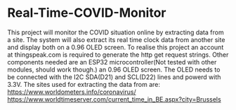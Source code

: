 # Real-Time-COVID-Monitor
This project will monitor the COVID situation online by extracting data from a site.
The system will also extract its real time clock data from another site and display both on a 0.96 OLED screen.
To realise this project an account at thingspeak.com is required to generate the http get request strings.
Other components needed are an ESP32 microcontroller(Not tested with other modules, should work though.) an 0.96 OLED screen. 
The OLED needs to be connected with the I2C SDA(D21) and SCL(D22) lines and powerd with 3.3V.
The sites used for extracting the data from are:
https://www.worldometers.info/coronavirus/
https://www.worldtimeserver.com/current_time_in_BE.aspx?city=Brussels

